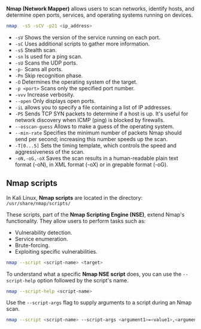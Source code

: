 **Nmap (Network Mapper)**  allows users to scan networks, identify hosts, and determine open ports, services, and operating systems running on devices.
```bash
nmap  -sS -sCV -p21 <ip_address>
```

- `-sV` Shows the version of the service running on each port.
- `-sC` Uses additional scripts to gather more information.
- `-sS` Stealth scan.
- `-sn` Is used for a ping scan.
- `-sU` Scans the UDP ports. 
- `-p-` Scans all ports. 
- `-Pn` Skip recognition phase.
- `-O` Determines the operating system of the target.
- `-p <port>` Scans only the specified port number. 
- `-vvv` Increase verbosity.
- `--open` Only displays open ports.
- `-iL` allows you to specify a file containing a list of  IP addresses.
- `-PS` Sends TCP SYN packets to determine if a host is up. It's useful for network discovery when ICMP (ping) is blocked by firewalls.
- `--osscan-guess` Allows to make a guess of the operating system.
- `--min-rate` Specifies the minimum number of packets Nmap should send per second; increasing this number speeds up the scan. 
- `-T[0...5]` Sets the timing template, which controls the speed and aggressiveness of the scan.
- `-oN,-oG,-oX` Saves the scan results in a human-readable plain text format (-oN), in XML format (-oX) or in grepable format (-oG).

## Nmap scripts
In Kali Linux, **Nmap scripts** are located in the directory:   `/usr/share/nmap/scripts/`

These scripts, part of the **Nmap Scripting Engine (NSE)**, extend Nmap's functionality. They allow users to perform tasks such as:

- Vulnerability detection.
- Service enumeration.
- Brute-forcing.
- Exploiting specific vulnerabilities.

```bash
nmap --script <script-name> <target>
```

To understand what a specific **Nmap NSE script** does, you can use the `--script-help` option followed by the script's name.

```bash
nmap --script-help <script-name>
```

Use the `--script-args` flag to supply arguments to a script during an Nmap scan.

```bash
nmap --script <script-name> --script-args <argument1>=<value1>,<argument2>=<value2> <target>
```
